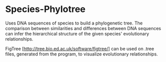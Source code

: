 Species-Phylotree
=================
Uses DNA sequences of species to build a phylogenetic tree. The comparison between similarities and differences between DNA sequences can infer the hierarchical structure of the given species' evolutionary relationships.  
  
FigTree [http://tree.bio.ed.ac.uk/software/figtree/] can be used on .tree files, generated from the program, to visualize evolutionary relationships.
